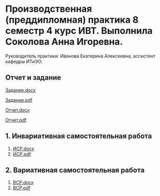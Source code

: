 # Производственная (преддипломная) практика 8 семестр 4 курс ИВТ. Выполнила Соколова Анна Игоревна.

Руководитель практики: Иванова Екатерина Алексеевна, ассистент кафедры ИТиЭО.

## Отчет и задание

[Задание.docx]()

[Задание.pdf]()

[Отчет.docx]()

[Отчет.pdf]()

## 1. Инвариативная самостоятельная работа

1. [ИСР.docx](https://github.com/calabiyauspace/praktika-8-sem/blob/main/ИСР1.1-1.3%20Соколова%20Анна.docx)
2. [ИСР.pdf](https://github.com/calabiyauspace/praktika-8-sem/blob/main/ИСР1.1-1.3%20Соколова%20Анна.pdf)


## 2. Вариативная самостоятельная работа
1. [ВСР.docx]()
2. [ВСР.pdf]()
